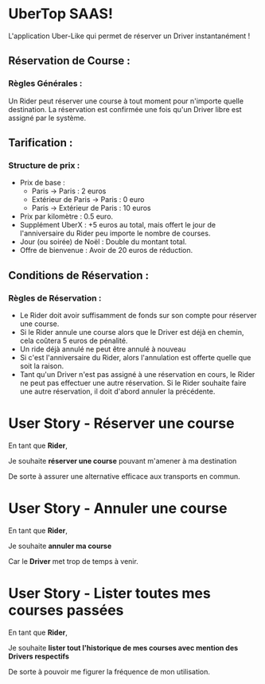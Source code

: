 # UberTop SAAS!

L'application Uber-Like qui permet de réserver un Driver instantanément !

## Réservation de Course :
### Règles Générales :
Un Rider peut réserver une course à tout moment pour n'importe quelle destination.
La réservation est confirmée une fois qu'un Driver libre est assigné par le système.

## Tarification :
### Structure de prix :

- Prix de base :
    - Paris -> Paris : 2 euros
    - Extérieur de Paris -> Paris : 0 euro
    - Paris -> Extérieur de Paris : 10 euros
- Prix par kilomètre : 0.5 euro.
- Supplément UberX : +5 euros au total, mais offert le jour de l'anniversaire du Rider peu importe le nombre de courses.
- Jour (ou soirée) de Noël : Double du montant total.
- Offre de bienvenue : Avoir de 20 euros de réduction.

## Conditions de Réservation :
### Règles de Réservation :
- Le Rider doit avoir suffisamment de fonds sur son compte pour réserver une course.
- Si le Rider annule une course alors que le Driver est déjà en chemin, cela coûtera 5 euros de pénalité.
- Un ride déjà annulé ne peut être annulé à nouveau
- Si c'est l'anniversaire du Rider, alors l'annulation est offerte quelle que soit la raison.
- Tant qu'un Driver n'est pas assigné à une réservation en cours, le Rider ne peut pas effectuer une autre réservation.
  Si le Rider souhaite faire une autre réservation, il doit d'abord annuler la précédente.

# User Story - Réserver une course

En tant que **Rider**,

Je souhaite **réserver une course** pouvant m'amener à ma destination

De sorte à assurer une alternative efficace aux transports en commun.

# User Story - Annuler une course

En tant que **Rider**,

Je souhaite **annuler ma course**

Car le **Driver** met trop de temps à venir.

# User Story - Lister toutes mes courses passées

En tant que **Rider**,

Je souhaite **lister tout l'historique de mes courses avec mention des Drivers respectifs**

De sorte à pouvoir me figurer la fréquence de mon utilisation.
